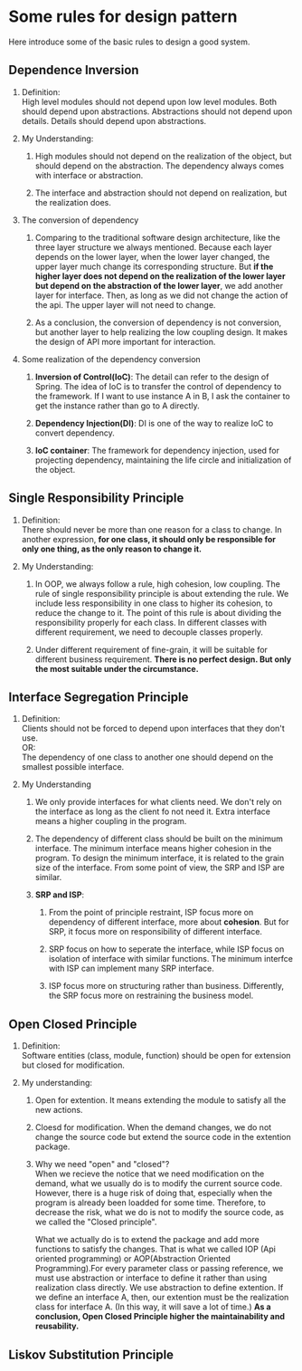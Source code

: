 # Some rules for design pattern

Here introduce some of the basic rules to design a good system.

## Dependence Inversion
1. Definition:  
High level modules should not depend upon low level modules.
Both should depend upon abstractions. Abstractions should not depend upon details. 
Details should depend upon abstractions.

2. My Understanding:  
    1.  High modules should not depend on the realization of the object,
but should depend on the abstraction. The dependency always comes
with interface or abstraction.

    2.  The interface and abstraction should not depend on realization, but the realization does.

3. The conversion of dependency
    1. Comparing to the traditional software design architecture, like the three layer structure we always mentioned.
    Because each layer depends on the lower layer, when the lower layer changed, the upper layer much change its corresponding
    structure. But **if the higher layer does not depend on the realization of the lower layer but depend on the abstraction of the 
    lower layer**, we add another layer for interface. Then, as long as we did not change the action of the api. The upper layer 
    will not need to change.
    
    2. As a conclusion, the conversion of dependency is not conversion, but another layer to help realizing the low coupling design.
    It makes the design of API more important for interaction.
    
4. Some realization of the dependency conversion
    1. **Inversion of Control(IoC)**: The detail can refer to the design of Spring.
    The idea of IoC is to transfer the control of dependency to the framework. If I want to use instance A in B, 
    I ask the container to get the instance rather than go to A directly.
    
    2. **Dependency Injection(DI)**: DI is one of the way to realize IoC to convert dependency.
    
    3. **IoC container**: The framework for dependency injection, used for projecting dependency, maintaining the life circle and initialization of the object.


## Single Responsibility Principle
1. Definition:  
    There should never be more than one reason for a class to change.
    In another expression, **for one class, it should only be responsible for only one thing, as the only
    reason to change it.**
    
2. My Understanding:  
    1. In OOP, we always follow a rule, high cohesion, low coupling. The rule of single responsibility principle is about extending
    the rule. We include less responsibility in one class to higher its cohesion, to reduce the change to it. The point of this rule
    is about dividing the responsibility properly for each class. In different classes with different requirement, we need to decouple
    classes properly.
    
    2. Under different requirement of fine-grain, it will be suitable for different business requirement. 
    **There is no perfect design. But only the most suitable under the circumstance.**
    
## Interface Segregation Principle
1.  Definition:  
    Clients should not be forced to depend upon interfaces that they don't use.  
    OR:  
    The dependency of one class to another one should depend on the smallest possible interface.
    
2. My Understanding
    1. We only provide interfaces for what clients need. We don't rely on the interface as long as the client fo not need it.
    Extra interface means a higher coupling in the program.
    
    2. The dependency of different class should be built on the minimum interface. The minimum interface means higher cohesion
    in the program. To design the minimum interface, it is related to the grain size of the interface. From some point of view,
    the SRP and ISP are similar.
    
    3. **SRP and ISP**:  
        1. From the point of principle restraint, ISP focus more on dependency of different interface, more about **cohesion**.
        But for SRP, it focus more on responsibility of different interface.
        
        2. SRP focus on how to seperate the interface, while ISP focus on isolation of interface with similar functions. The
        minimum interfce with ISP can implement many SRP interface. 
        
        3. ISP focus more on structuring rather than business. Differently, the SRP focus more on restraining the business model.
        
## Open Closed Principle
1. Definition:  
    Software entities (class, module, function) should be open for extension but closed for modification.
    
2. My understanding:
    1. Open for extention. It means extending the module to satisfy all the new actions.
    
    2. Cloesd for modification. When the demand changes, we do not change the source code but extend the source code
    in the extention package.
    
    3. Why we need "open" and "closed"?  
        When we recieve the notice that we need modification on the demand, what we usually do is to modify the current 
        source code. However, there is a huge risk of doing that, especially when the program is already been loadded for some time.
        Therefore, to decrease the risk, what we do is not to modify the source code, as we called the "Closed principle".  
        
        What we actually do is to extend the package and add more functions to satisfy the changes. That is what we called IOP (Api oriented programming)
         or AOP(Abstraction Oriented Programming).For every parameter class or passing reference, we must use abstraction or interface to define it rather
         than using realization class directly. We use abstraction to define extention. If we define an interface A, then, our extention must be the realization 
         class for interface A. (In this way, it will save a lot of time.) **As a conclusion, Open Closed Principle higher the maintainability and reusability.**

## Liskov Substitution Principle